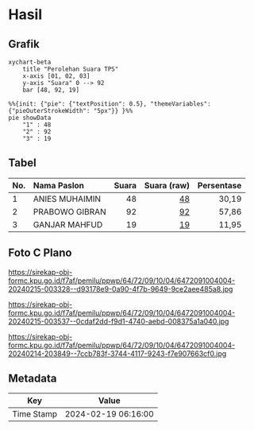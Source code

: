 # Hasil

## Grafik

```mermaid
xychart-beta
    title "Perolehan Suara TPS"
    x-axis [01, 02, 03]
    y-axis "Suara" 0 --> 92
    bar [48, 92, 19]
```

```mermaid
%%{init: {"pie": {"textPosition": 0.5}, "themeVariables": {"pieOuterStrokeWidth": "5px"}} }%%
pie showData
    "1" : 48
    "2" : 92
    "3" : 19
```

## Tabel

| No. | Nama Paslon    | Suara | Suara (raw) | Persentase |
|:--- |:-------------- | -----:| -----------:| ----------:|
| 1   | ANIES MUHAIMIN | 48    | [48][p-1]   | 30,19      |
| 2   | PRABOWO GIBRAN | 92    | [92][p-2]   | 57,86      |
| 3   | GANJAR MAHFUD  | 19    | [19][p-3]   | 11,95      |


[p-1]: https://github.com/gigit-pemilu/pemilu-2024-64-kalimantan-timur/blob/main/pilpres/hitung-suara/sub/64-kalimantan-timur/sub/72-kota-samarinda/sub/09-samarinda-kota/sub/1004-bugis/sub/004-tps/sub/paslon-1.txt
[p-2]: https://github.com/gigit-pemilu/pemilu-2024-64-kalimantan-timur/blob/main/pilpres/hitung-suara/sub/64-kalimantan-timur/sub/72-kota-samarinda/sub/09-samarinda-kota/sub/1004-bugis/sub/004-tps/sub/paslon-2.txt
[p-3]: https://github.com/gigit-pemilu/pemilu-2024-64-kalimantan-timur/blob/main/pilpres/hitung-suara/sub/64-kalimantan-timur/sub/72-kota-samarinda/sub/09-samarinda-kota/sub/1004-bugis/sub/004-tps/sub/paslon-3.txt

## Foto C Plano

https://sirekap-obj-formc.kpu.go.id/f7af/pemilu/ppwp/64/72/09/10/04/6472091004004-20240215-003328--d93178e9-0a90-4f7b-9649-9ce2aee485a8.jpg

https://sirekap-obj-formc.kpu.go.id/f7af/pemilu/ppwp/64/72/09/10/04/6472091004004-20240215-003537--0cdaf2dd-f9d1-4740-aebd-008375a1a040.jpg

https://sirekap-obj-formc.kpu.go.id/f7af/pemilu/ppwp/64/72/09/10/04/6472091004004-20240214-203849--7ccb783f-3744-4117-9243-f7e907663cf0.jpg


## Metadata

| Key        | Value               |
| ---------- | ------------------- |
| Time Stamp | 2024-02-19 06:16:00 |



